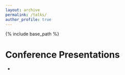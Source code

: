 ```yaml
---
layout: archive
permalink: /talks/
author_profile: true
---
```

{% include base_path %}

# Conference Presentations
* 
